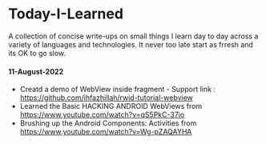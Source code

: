 # Today-I-Learned
A collection of concise write-ups on small things I learn day to day across a variety of languages and technologies. 
It never too late start as frresh and its OK to go slow.


#### 11-August-2022
* Creatd a demo of WebView inside fragment - Support link : https://github.com/ihfazhillah/rwid-tutorial-webview
* Learned the Basic HACKING ANDROID WebViews from https://www.youtube.com/watch?v=qS5PkC-37io
* Brushing up the Android Components: Activities from https://www.youtube.com/watch?v=Wg-pZAQAYHA






